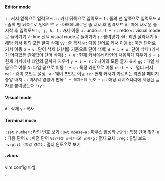 #### Editor mode
`i` : 커서 앞쪽으로 입력모드
`a` : 커서 뒤쪽으로 입력모드
`I` : 줄의 맨 앞쪽으로 입력모드
`A` : 줄의 맨 뒤쪽으로 입력모드
`o` : 아래에 새로운 줄 시작 후 입력모드
`O` : 위에 새로운 줄 시작 후 입력모드
`h, j, k, l` : 커서 이동
`u` : undo
`ctrl + r` : redo
`v` : visual mode로 들어가기
`V` : line 선택 visual mode로 들어가기
`p` : 붙여넣기
`dd` : 라인 잘라내기
`D` : 해당 커서 뒤의 모든 글자 삭제
`yy` : 줄 복사
`w` : 다음 단어로 커서 이동
`b` : 이전 단어로 커서 이동
`d + w` : 단어 삭제 (커서를 기준으로 단어 삭제)
`d + i + w` : 단어 삭제 (커서가 어디있든 관계없이 단어 삭제)
`d + 0` : 현재 커서에서 라인의 처음까지 지우기
`d + $` 현재 커서에서 라인의 끝까지 지우기
`y + i + ?` : ? 사이의 모든 글자 복사
`gg` : 파일 처음으로 이동
`G` : 파일 끝으로 이동
`? + g` : 특정 라인으로 이동
`ctrl + v` : 멀티 커서
`ma'` : 웨이 포인트 설정
`'a` : 웨이 포인트 이동
`zz` : 현재 커서가 가르키는 라인을 페이지 중앙 배치
`.` : 마지막 명령어 반복
`" + 레지스터 번호 + p` : 해당 레지스터리에 저장된 글자를 붙여넣는다
`"+y` : 
#### Visual mode
`d` : 삭제
`y`  : 복사
#### Terminal mode
`:set number` : 라인 번호 보기
`:set mouse=a` : 마우스 활성화
`/단어` : 특정 단어 찾기
`n` : 다음 단어
`u` : 이전 단어
`%s/타겟 글자/바꿀 글자/g` : 글자 교체
`:reg` : 클립 보드
`:vsplit (파일 경로)` : 멀티 윈도우로 보기
#### .vimrc
vim config 파일

``
